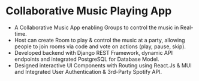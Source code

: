 # Collaborative Music Playing App
- A Collaborative Music App enabling Groups to control the music in Real-time.
- Host can create Room to play & control the music at a party, allowing people to join rooms via code and vote on actions (play, pause, skip).
- Developed backend with Django REST Framework, dynamic API endpoints and integrated PostgreSQL for Database Model.
- Designed interactive UI Components with Routing using React.Js & MUI and Integrated User Authentication & 3rd-Party Spotify API.

